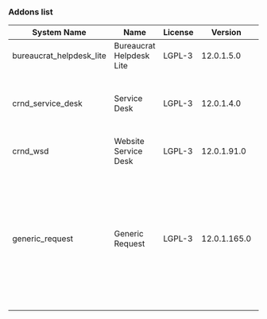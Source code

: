 ### Addons list

| System Name | Name | License | Version | Summary | Price |
|---|---|---|---|---|---|
| bureaucrat_helpdesk_lite | Bureaucrat Helpdesk Lite | LGPL-3 | 12.0.1.5.0 |          Help desk      | 0.0 |
| crnd_service_desk | Service Desk | LGPL-3 | 12.0.1.4.0 |          Process addon for the Website Service Desk application.      |  |
| crnd_wsd | Website Service Desk | LGPL-3 | 12.0.1.91.0 | Website UI for Service Desk |  |
| generic_request | Generic Request | LGPL-3 | 12.0.1.165.0 |          Incident management and helpdesk system - logging, recording,         tracking, addressing, handling and archiving         issues that occur in daily routine.      |  |
